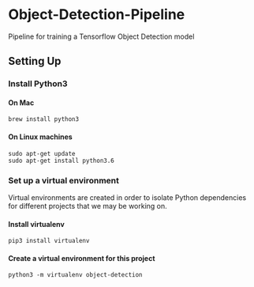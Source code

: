 # Object-Detection-Pipeline
Pipeline for training a Tensorflow Object Detection model

## Setting Up

### Install Python3

#### On Mac
`brew install python3`

#### On Linux machines
```
sudo apt-get update
sudo apt-get install python3.6
```

### Set up a virtual environment
Virtual environments are created in order to isolate Python dependencies for different projects that we may be working on.

#### Install virtualenv
`pip3 install virtualenv`

#### Create a virtual environment for this project
`python3 -m virtualenv object-detection`

